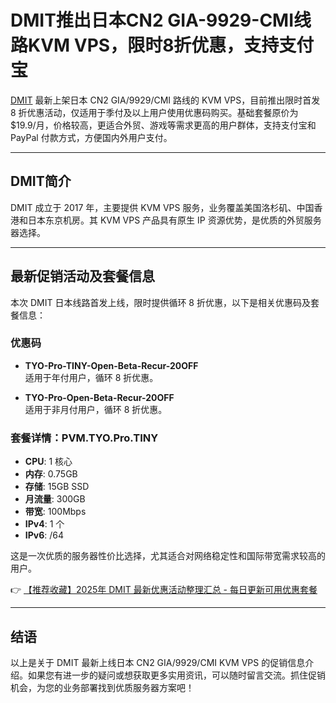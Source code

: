 # DMIT推出日本CN2 GIA-9929-CMI线路KVM VPS，限时8折优惠，支持支付宝

[DMIT](https://bit.ly/dmit_coupon) 最新上架日本 CN2 GIA/9929/CMI 路线的 KVM VPS，目前推出限时首发 8 折优惠活动，仅适用于季付及以上用户使用优惠码购买。基础套餐原价为 $19.9/月，价格较高，更适合外贸、游戏等需求更高的用户群体，支持支付宝和 PayPal 付款方式，方便国内外用户支付。

---

## DMIT简介

DMIT 成立于 2017 年，主要提供 KVM VPS 服务，业务覆盖美国洛杉矶、中国香港和日本东京机房。其 KVM VPS 产品具有原生 IP 资源优势，是优质的外贸服务器选择。

---

## 最新促销活动及套餐信息

本次 DMIT 日本线路首发上线，限时提供循环 8 折优惠，以下是相关优惠码及套餐信息：

### 优惠码
- **TYO-Pro-TINY-Open-Beta-Recur-20OFF**  
  适用于年付用户，循环 8 折优惠。

- **TYO-Pro-Open-Beta-Recur-20OFF**  
  适用于非月付用户，循环 8 折优惠。

### 套餐详情：PVM.TYO.Pro.TINY
- **CPU**: 1 核心  
- **内存**: 0.75GB  
- **存储**: 15GB SSD  
- **月流量**: 300GB  
- **带宽**: 100Mbps  
- **IPv4**: 1 个  
- **IPv6**: /64  

这是一次优质的服务器性价比选择，尤其适合对网络稳定性和国际带宽需求较高的用户。

👉 [【推荐收藏】2025年 DMIT 最新优惠活动整理汇总 - 每日更新可用优惠套餐](https://bit.ly/dmit_coupon)

---

## 结语

以上是关于 DMIT 最新上线日本 CN2 GIA/9929/CMI KVM VPS 的促销信息介绍。如果您有进一步的疑问或想获取更多实用资讯，可以随时留言交流。抓住促销机会，为您的业务部署找到优质服务器方案吧！